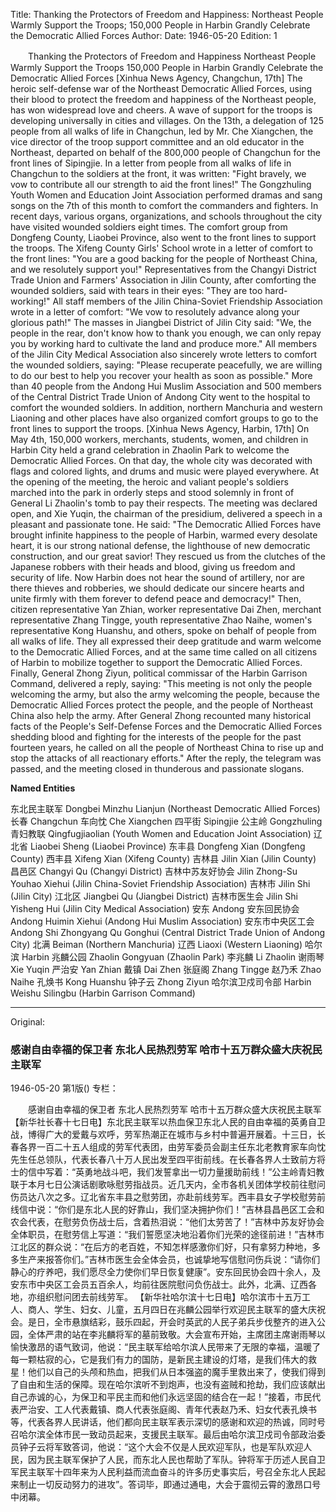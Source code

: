 Title: Thanking the Protectors of Freedom and Happiness: Northeast People Warmly Support the Troops; 150,000 People in Harbin Grandly Celebrate the Democratic Allied Forces
Author:
Date: 1946-05-20
Edition: 1

　　Thanking the Protectors of Freedom and Happiness
    Northeast People Warmly Support the Troops
    150,000 People in Harbin Grandly Celebrate the Democratic Allied Forces
    [Xinhua News Agency, Changchun, 17th] The heroic self-defense war of the Northeast Democratic Allied Forces, using their blood to protect the freedom and happiness of the Northeast people, has won widespread love and cheers. A wave of support for the troops is developing universally in cities and villages. On the 13th, a delegation of 125 people from all walks of life in Changchun, led by Mr. Che Xiangchen, the vice director of the troop support committee and an old educator in the Northeast, departed on behalf of the 800,000 people of Changchun for the front lines of Sipingjie. In a letter from people from all walks of life in Changchun to the soldiers at the front, it was written: "Fight bravely, we vow to contribute all our strength to aid the front lines!" The Gongzhuling Youth Women and Education Joint Association performed dramas and sang songs on the 7th of this month to comfort the commanders and fighters. In recent days, various organs, organizations, and schools throughout the city have visited wounded soldiers eight times. The comfort group from Dongfeng County, Liaobei Province, also went to the front lines to support the troops. The Xifeng County Girls' School wrote in a letter of comfort to the front lines: "You are a good backing for the people of Northeast China, and we resolutely support you!" Representatives from the Changyi District Trade Union and Farmers' Association in Jilin County, after comforting the wounded soldiers, said with tears in their eyes: "They are too hard-working!" All staff members of the Jilin China-Soviet Friendship Association wrote in a letter of comfort: "We vow to resolutely advance along your glorious path!" The masses in Jiangbei District of Jilin City said: "We, the people in the rear, don't know how to thank you enough, we can only repay you by working hard to cultivate the land and produce more." All members of the Jilin City Medical Association also sincerely wrote letters to comfort the wounded soldiers, saying: "Please recuperate peacefully, we are willing to do our best to help you recover your health as soon as possible." More than 40 people from the Andong Hui Muslim Association and 500 members of the Central District Trade Union of Andong City went to the hospital to comfort the wounded soldiers. In addition, northern Manchuria and western Liaoning and other places have also organized comfort groups to go to the front lines to support the troops.
    [Xinhua News Agency, Harbin, 17th] On May 4th, 150,000 workers, merchants, students, women, and children in Harbin City held a grand celebration in Zhaolin Park to welcome the Democratic Allied Forces. On that day, the whole city was decorated with flags and colored lights, and drums and music were played everywhere. At the opening of the meeting, the heroic and valiant people's soldiers marched into the park in orderly steps and stood solemnly in front of General Li Zhaolin's tomb to pay their respects. The meeting was declared open, and Xie Yuqin, the chairman of the presidium, delivered a speech in a pleasant and passionate tone. He said: "The Democratic Allied Forces have brought infinite happiness to the people of Harbin, warmed every desolate heart, it is our strong national defense, the lighthouse of new democratic construction, and our great savior! They rescued us from the clutches of the Japanese robbers with their heads and blood, giving us freedom and security of life. Now Harbin does not hear the sound of artillery, nor are there thieves and robberies, we should dedicate our sincere hearts and unite firmly with them forever to defend peace and democracy!" Then, citizen representative Yan Zhian, worker representative Dai Zhen, merchant representative Zhang Tingge, youth representative Zhao Naihe, women's representative Kong Huanshu, and others, spoke on behalf of people from all walks of life. They all expressed their deep gratitude and warm welcome to the Democratic Allied Forces, and at the same time called on all citizens of Harbin to mobilize together to support the Democratic Allied Forces. Finally, General Zhong Ziyun, political commissar of the Harbin Garrison Command, delivered a reply, saying: "This meeting is not only the people welcoming the army, but also the army welcoming the people, because the Democratic Allied Forces protect the people, and the people of Northeast China also help the army. After General Zhong recounted many historical facts of the People's Self-Defense Forces and the Democratic Allied Forces shedding blood and fighting for the interests of the people for the past fourteen years, he called on all the people of Northeast China to rise up and stop the attacks of all reactionary efforts." After the reply, the telegram was passed, and the meeting closed in thunderous and passionate slogans.



**Named Entities**


东北民主联军  Dongbei Minzhu Lianjun (Northeast Democratic Allied Forces)
长春  Changchun
车向忱  Che Xiangchen
四平街  Sipingjie
公主岭  Gongzhuling
青妇教联  Qingfugjiaolian (Youth Women and Education Joint Association)
辽北省  Liaobei Sheng (Liaobei Province)
东丰县  Dongfeng Xian (Dongfeng County)
西丰县  Xifeng Xian (Xifeng County)
吉林县  Jilin Xian (Jilin County)
昌邑区  Changyi Qu (Changyi District)
吉林中苏友好协会  Jilin Zhong-Su Youhao Xiehui (Jilin China-Soviet Friendship Association)
吉林市  Jilin Shi (Jilin City)
江北区  Jiangbei Qu (Jiangbei District)
吉林市医生会  Jilin Shi Yisheng Hui (Jilin City Medical Association)
安东  Andong
安东回民协会  Andong Huimin Xiehui (Andong Hui Muslim Association)
安东市中央区工会  Andong Shi Zhongyang Qu Gonghui (Central District Trade Union of Andong City)
北满  Beiman (Northern Manchuria)
辽西  Liaoxi (Western Liaoning)
哈尔滨  Harbin
兆麟公园  Zhaolin Gongyuan (Zhaolin Park)
李兆麟  Li Zhaolin
谢雨琴  Xie Yuqin
严治安  Yan Zhian
戴镇  Dai Zhen
张庭阁  Zhang Tingge
赵乃禾  Zhao Naihe
孔焕书  Kong Huanshu
钟子云  Zhong Ziyun
哈尔滨卫戍司令部  Harbin Weishu Silingbu (Harbin Garrison Command)



<hr /> 

Original: 


### 感谢自由幸福的保卫者  东北人民热烈劳军  哈市十五万群众盛大庆祝民主联军

1946-05-20
第1版()
专栏：

　　感谢自由幸福的保卫者
    东北人民热烈劳军
    哈市十五万群众盛大庆祝民主联军
    【新华社长春十七日电】东北民主联军以热血保卫东北人民的自由幸福的英勇自卫战，博得广大的爱戴与欢呼，劳军热潮正在城市与乡村中普遍开展着。十三日，长春各界一百二十五人组成的劳军代表团，由劳军委员会副主任东北老教育家车向忱先生任总领队，代表长春八十万人民出发至四平街前线。在长春各界人士致前方将士的信中写着：“英勇地战斗吧，我们发誓拿出一切力量援助前线！”公主岭青妇教联于本月七日公演话剧歌咏慰劳指战员。近几天内，全市各机关团体学校前往慰问伤员达八次之多。辽北省东丰县之慰劳团，亦赴前线劳军。西丰县女子学校慰劳前线信中说：“你们是东北人民的好靠山，我们坚决拥护你们！”吉林县昌邑区工会和农会代表，在慰劳负伤战士后，含着热泪说：“他们太劳苦了！”吉林中苏友好协会全体职员，在慰劳信上写道：“我们誓愿坚决地沿着你们光荣的途径前进！”吉林市江北区的群众说：“在后方的老百姓，不知怎样感激你们好，只有拿努力种地，多多生产来报答你们。”吉林市医生会全体会员，也诚挚地写信慰问伤兵说：“请你们静心的疗养吧，我们愿尽全力使你们早日恢复健康”。安东回民协会四十余人，及安东市中央区工会员五百余人，均前往医院慰问负伤战士。此外，北满、辽西各地，亦组织慰问团去前线劳军。
    【新华社哈尔滨十七日电】哈尔滨市十五万工人、商人、学生、妇女、儿童，五月四日在兆麟公园举行欢迎民主联军的盛大庆祝会。是日，全市悬旗结彩，鼓乐四起，开会时英武的人民子弟兵步伐整齐的进入公园，全体严肃的站在李兆麟将军的墓前致敬。大会宣布开始，主席团主席谢雨琴以愉快激昂的语气致词，他说：“民主联军给哈尔滨人民带来了无限的幸福，温暖了每一颗枯寂的心，它是我们有力的国防，是新民主建设的灯塔，是我们伟大的救星！他们以自己的头颅和热血，把我们从日本强盗的魔手里救出来了，使我们得到了自由和生活的保障。现在哈尔滨听不到炮声，也没有盗贼和抢劫，我们应该献出自己赤诚的心，为保卫和平民主而和他们永远坚固的结合在一起！”接着，市民代表严治安、工人代表戴镇、商人代表张庭阁、青年代表赵乃禾、妇女代表孔焕书等，代表各界人民讲话，他们都向民主联军表示深切的感谢和欢迎的热诚，同时号召哈尔滨全体市民一致动员起来，支援民主联军。最后由哈尔滨卫戍司令部政治委员钟子云将军致答词，他说：“这个大会不仅是人民欢迎军队，也是军队欢迎人民，因为民主联军保护了人民，而东北人民也帮助了军队。钟将军于历述人民自卫军民主联军十四年来为人民利益而流血奋斗的许多历史事实后，号召全东北人民起来制止一切反动努力的进攻”。答词毕，即通过通电，大会于震彻云霄的激昂口号中闭幕。
